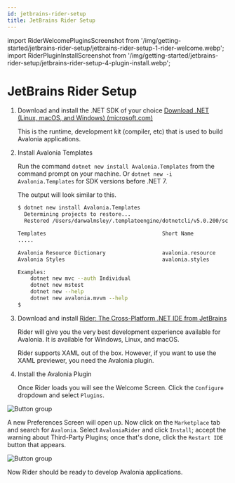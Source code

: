 ```yaml
---
id: jetbrains-rider-setup
title: JetBrains Rider Setup
---
```


import RiderWelcomePluginsScreenshot from '/img/getting-started/jetbrains-rider-setup/jetbrains-rider-setup-1-rider-welcome.webp';
import RiderPluginInstallScreenshot from '/img/getting-started/jetbrains-rider-setup/jetbrains-rider-setup-4-plugin-install.webp';

# JetBrains Rider Setup

1. Download and install the .NET SDK of your choice [Download .NET \(Linux, macOS, and Windows\) \(microsoft.com\)](https://dotnet.microsoft.com/download)

   This is the runtime, development kit \(compiler, etc\) that is used to build Avalonia applications.

2. Install Avalonia Templates

   Run the command `dotnet new install Avalonia.Templates` from the command prompt on your machine.
   Or `dotnet new -i Avalonia.Templates` for SDK versions before .NET 7.

   The output will look similar to this.

   ```bash
   $ dotnet new install Avalonia.Templates
     Determining projects to restore...
     Restored /Users/danwalmsley/.templateengine/dotnetcli/v5.0.200/scratch/restore.csproj (in 706 ms).

   Templates                                     Short Name            Language    Tags
   .....

   Avalonia Resource Dictionary                  avalonia.resource                 ui/xaml/avalonia/avaloniaui
   Avalonia Styles                               avalonia.styles                   ui/xaml/avalonia/avaloniaui

   Examples:
       dotnet new mvc --auth Individual
       dotnet new mstest
       dotnet new --help
       dotnet new avalonia.mvvm --help
   $
   ```

3. Download and install [Rider: The Cross-Platform .NET IDE from JetBrains](https://www.jetbrains.com/rider/)

   Rider will give you the very best development experience available for Avalonia. It is available for Windows, Linux, and macOS.

   Rider supports XAML out of the box. However, if you want to use the XAML previewer, you need the Avalonia plugin.

4. Install the Avalonia Plugin

   Once Rider loads you will see the Welcome Screen. Click the `Configure` dropdown and select `Plugins`.

<img className="center" src={RiderWelcomePluginsScreenshot} alt="Button group" />

A new Preferences Screen will open up. Now click on the `Marketplace` tab and search for `Avalonia`. Select `AvaloniaRider` and click `Install`; accept the warning about Third-Party Plugins; once that's done, click the `Restart IDE` button that appears.

<img className="center" src={RiderPluginInstallScreenshot} alt="Button group" />

Now Rider should be ready to develop Avalonia applications.

